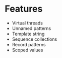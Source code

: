 # Features

- Virtual threads
- Unnamed patterns
- Template string
- Sequence collections
- Record patterns
- Scoped values
